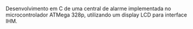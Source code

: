 Desenvolvimento em C de uma central de alarme implementada no microcontrolador ATMega 328p, utilizando um display LCD para interface IHM.
